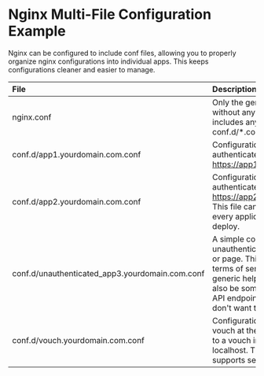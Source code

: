 # Nginx Multi-File Configuration Example

Nginx can be configured to include conf files, allowing you to properly organize nginx configurations into individual apps.  This keeps configurations cleaner and easier to manage.

| File                      | Description |
| :---                      | :---        |
| nginx.conf                | Only the generic nginx config without any 'server' fields.  It includes anything at conf.d/*.conf |
| conf.d/app1.yourdomain.com.conf | Configuration for an authenticated application at https://app1.yourdomain.com |
| conf.d/app2.yourdomain.com.conf | Configuration for an authenticated application at https://app2.yourdomain.com.  This file can be duplicated for every application you'd like to deploy. |
| conf.d/unauthenticated_app3.yourdomain.com.conf | A simple configuration for an unauthenticated application or page.  This could be a terms of service, license, or generic help page.  It could also be some application or API endpoint that you simply don't want to authenticate.  |
| conf.d/vouch.yourdomain.com.conf | Configuration for exposing vouch at the proxy using https to a vouch instance on localhost.  This configuration supports secure cookies. | 